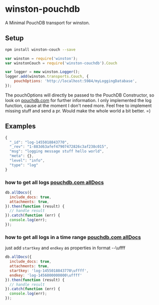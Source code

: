 winston-pouchdb
===============

A Minimal PouchDB transport for winston.

## Setup

```bash
npm install winston-couch --save
```

```js
var winston = require('winston');
var winstonCouch = require('winston-couchdb').Couch

var logger = new winston.Logger();
logger.add(winston.transports.Couch, {
    pouchOptions: 'http://localhost:5984/myLoggingDatabase',
});
```

The pouchOptions will directly be passed to the PouchDB Constructor, so look on [pouchdb.com](http://pouchdb.com/api.html#create_database) for further information.
I only implemented the log function, cause at the moment I don't need more. Feel free to implement missing stuff and send a pr. Would make the whole world a bit better. =)

## Examples
```js
{
  "_id": "log-1455018843770",
  "_rev": "1-883d63afef47907472826c3af238c015",
  "msg": "logging message stuff hello world",
  "meta": {},
  "level": "info",
  "type": "log"
}
```

### how to get all logs [pouchdb.com allDocs](http://pouchdb.com/api.html#batch_fetch)
```js
db.allDocs({
  include_docs: true,
  attachments: true,
}).then(function (result) {
  // handle result
}).catch(function (err) {
  console.log(err);
});
```

### how to get all logs in a time range [pouchdb.com allDocs](http://pouchdb.com/api.html#batch_fetch)
just add `startkey` and `endkey` as properties in format <log>-<timestampInMilliseconds>-\uffff
```js
db.allDocs({
  include_docs: true,
  attachments: true,
  startkey: 'log-1455018843770\uffff',
  endkey: 'log-1456000000000\uffff'
}).then(function (result) {
  // handle result
}).catch(function (err) {
  console.log(err);
});
```